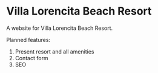 # Villa Lorencita Beach Resort

A website for Villa Lorencita Beach Resort.

Planned features:
1. Present resort and all amenities
2. Contact form
3. SEO

